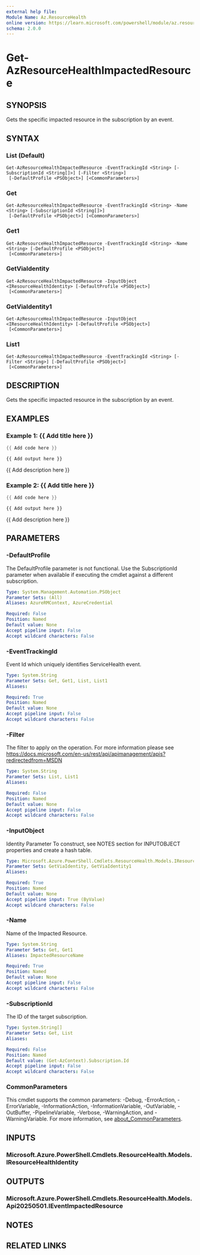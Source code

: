```yaml
---
external help file:
Module Name: Az.ResourceHealth
online version: https://learn.microsoft.com/powershell/module/az.resourcehealth/get-azresourcehealthimpactedresource
schema: 2.0.0
---
```


# Get-AzResourceHealthImpactedResource

## SYNOPSIS
Gets the specific impacted resource in the subscription by an event.

## SYNTAX

### List (Default)
```
Get-AzResourceHealthImpactedResource -EventTrackingId <String> [-SubscriptionId <String[]>] [-Filter <String>]
 [-DefaultProfile <PSObject>] [<CommonParameters>]
```

### Get
```
Get-AzResourceHealthImpactedResource -EventTrackingId <String> -Name <String> [-SubscriptionId <String[]>]
 [-DefaultProfile <PSObject>] [<CommonParameters>]
```

### Get1
```
Get-AzResourceHealthImpactedResource -EventTrackingId <String> -Name <String> [-DefaultProfile <PSObject>]
 [<CommonParameters>]
```

### GetViaIdentity
```
Get-AzResourceHealthImpactedResource -InputObject <IResourceHealthIdentity> [-DefaultProfile <PSObject>]
 [<CommonParameters>]
```

### GetViaIdentity1
```
Get-AzResourceHealthImpactedResource -InputObject <IResourceHealthIdentity> [-DefaultProfile <PSObject>]
 [<CommonParameters>]
```

### List1
```
Get-AzResourceHealthImpactedResource -EventTrackingId <String> [-Filter <String>] [-DefaultProfile <PSObject>]
 [<CommonParameters>]
```

## DESCRIPTION
Gets the specific impacted resource in the subscription by an event.

## EXAMPLES

### Example 1: {{ Add title here }}
```powershell
{{ Add code here }}
```

```output
{{ Add output here }}
```

{{ Add description here }}

### Example 2: {{ Add title here }}
```powershell
{{ Add code here }}
```

```output
{{ Add output here }}
```

{{ Add description here }}

## PARAMETERS

### -DefaultProfile
The DefaultProfile parameter is not functional.
Use the SubscriptionId parameter when available if executing the cmdlet against a different subscription.

```yaml
Type: System.Management.Automation.PSObject
Parameter Sets: (All)
Aliases: AzureRMContext, AzureCredential

Required: False
Position: Named
Default value: None
Accept pipeline input: False
Accept wildcard characters: False
```

### -EventTrackingId
Event Id which uniquely identifies ServiceHealth event.

```yaml
Type: System.String
Parameter Sets: Get, Get1, List, List1
Aliases:

Required: True
Position: Named
Default value: None
Accept pipeline input: False
Accept wildcard characters: False
```

### -Filter
The filter to apply on the operation.
For more information please see https://docs.microsoft.com/en-us/rest/api/apimanagement/apis?redirectedfrom=MSDN

```yaml
Type: System.String
Parameter Sets: List, List1
Aliases:

Required: False
Position: Named
Default value: None
Accept pipeline input: False
Accept wildcard characters: False
```

### -InputObject
Identity Parameter
To construct, see NOTES section for INPUTOBJECT properties and create a hash table.

```yaml
Type: Microsoft.Azure.PowerShell.Cmdlets.ResourceHealth.Models.IResourceHealthIdentity
Parameter Sets: GetViaIdentity, GetViaIdentity1
Aliases:

Required: True
Position: Named
Default value: None
Accept pipeline input: True (ByValue)
Accept wildcard characters: False
```

### -Name
Name of the Impacted Resource.

```yaml
Type: System.String
Parameter Sets: Get, Get1
Aliases: ImpactedResourceName

Required: True
Position: Named
Default value: None
Accept pipeline input: False
Accept wildcard characters: False
```

### -SubscriptionId
The ID of the target subscription.

```yaml
Type: System.String[]
Parameter Sets: Get, List
Aliases:

Required: False
Position: Named
Default value: (Get-AzContext).Subscription.Id
Accept pipeline input: False
Accept wildcard characters: False
```

### CommonParameters
This cmdlet supports the common parameters: -Debug, -ErrorAction, -ErrorVariable, -InformationAction, -InformationVariable, -OutVariable, -OutBuffer, -PipelineVariable, -Verbose, -WarningAction, and -WarningVariable. For more information, see [about_CommonParameters](http://go.microsoft.com/fwlink/?LinkID=113216).

## INPUTS

### Microsoft.Azure.PowerShell.Cmdlets.ResourceHealth.Models.IResourceHealthIdentity

## OUTPUTS

### Microsoft.Azure.PowerShell.Cmdlets.ResourceHealth.Models.Api20250501.IEventImpactedResource

## NOTES

## RELATED LINKS

